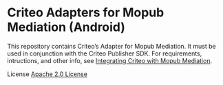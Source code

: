 # Criteo Adapters for Mopub Mediation (Android)
This repository contains Criteo’s Adapter for Mopub Mediation. It must be used in conjunction with the Criteo Publisher SDK. For requirements, intructions, and other info, see [Integrating Criteo with Mopub Mediation](https://publisherdocs.criteotilt.com/sdk-android/3.1/mopub-mediation/).


License
[Apache 2.0 License](http://www.apache.org/licenses/LICENSE-2.0.html)